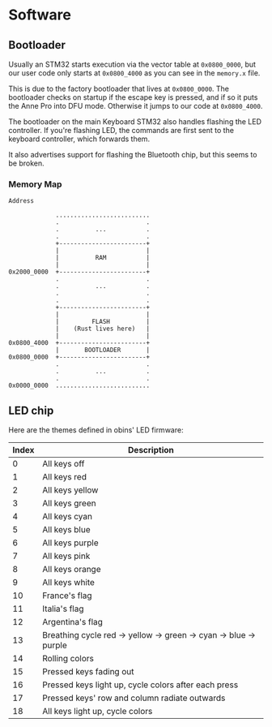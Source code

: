 Software
========

Bootloader
----------

Usually an STM32 starts execution via the vector table at `0x0800_0000`, but our user code only starts at `0x0800_4000` as you can see in the `memory.x` file.

This is due to the factory bootloader that lives at `0x0800_0000`. The bootloader checks on startup if the escape key is pressed, and if so it puts the Anne Pro into DFU mode. Otherwise it jumps to our code at `0x0800_4000`.

The bootloader on the main Keyboard STM32 also handles flashing the LED controller. If you're flashing LED, the commands are first sent to the keyboard controller, which forwards them.

It also advertises support for flashing the Bluetooth chip, but this seems to be broken.

### Memory Map
```
Address

             .......................... 
             .                        . 
             .          ...           .
             .                        .
             +------------------------+
             |                        |
             |          RAM           |
             |                        |
0x2000_0000  +------------------------+
             .                        .
             .          ...           .
             .                        .
             .                        .
             +------------------------+
             |                        |
             |         FLASH          |
             |    (Rust lives here)   |
             |                        |
0x0800_4000  +------------------------+
             |       BOOTLOADER       |
0x0800_0000  +------------------------+
             .                        .
             .          ...           .
             .                        .
0x0000_0000  ..........................
```

LED chip
--------

Here are the themes defined in obins' LED firmware:

| Index | Description                                                      |
|-------|------------------------------------------------------------------|
| 0     | All keys off                                                     |
| 1     | All keys red                                                     |
| 2     | All keys yellow                                                  |
| 3     | All keys green                                                   |
| 4     | All keys cyan                                                    |
| 5     | All keys blue                                                    |
| 6     | All keys purple                                                  |
| 7     | All keys pink                                                    |
| 8     | All keys orange                                                  |
| 9     | All keys white                                                   |
| 10    | France's flag                                                    |
| 11    | Italia's flag                                                    |
| 12    | Argentina's flag                                                 |
| 13    | Breathing cycle red -> yellow -> green -> cyan -> blue -> purple |
| 14    | Rolling colors                                                   |
| 15    | Pressed keys fading out                                          |
| 16    | Pressed keys light up, cycle colors after each press             |
| 17    | Pressed keys' row and column radiate outwards                    |
| 18    | All keys light up, cycle colors                                  |
